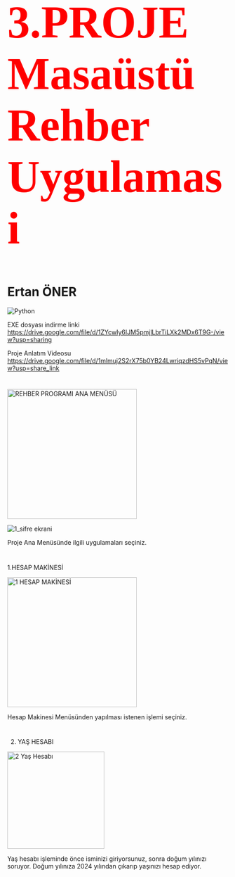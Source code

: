 
<h1 style="color:red; font-family:Times New Roman; font-size:77pt"> 3.PROJE Masaüstü Rehber Uygulamasi </h1>

<h1>Ertan ÖNER </h1>

<img src="https://www.python.org/static/img/python-logo.png" alt="Python"/>

EXE dosyası indirme linki  https://drive.google.com/file/d/1ZYcwIy6IJM5pmjlLbrTiLXk2MDx6T9G-/view?usp=sharing                 

Proje Anlatım Videosu   https://drive.google.com/file/d/1mlmuj2S2rX75b0YB24LwriqzdHS5vPqN/view?usp=share_link 


<h1></h1>


<img width="295" alt="REHBER PROGRAMI ANA MENÜSÜ" src="https://github.com/ertanoner/Proje1-Console/assets/161921025/e0164938-4759-42b1-9ef5-06a9973551b0">
  
![1_sifre ekrani](https://github.com/ertanoner/Proje-3-Masaustu-Rehber-Uygulamasi/assets/161921025/a94562d7-e833-4a99-b81d-597e6a14aa1f)

Proje Ana Menüsünde ilgili uygulamaları seçiniz.

<h1></h1>




1.HESAP MAKİNESİ

<img width="295" alt="1 HESAP MAKİNESİ" src="https://github.com/ertanoner/Proje1-Console/assets/161921025/e0164938-4759-42b1-9ef5-06a9973551b0">

Hesap Makinesi Menüsünden yapılması istenen işlemi seçiniz.

<h1> </h1>

2. YAŞ HESABI

<img width="221" alt="2 Yaş Hesabı" src="https://github.com/ertanoner/Proje1-Console/assets/161921025/9092a7df-d87e-40c0-abec-59d59052935c">

Yaş hesabı işleminde önce isminizi giriyorsunuz, sonra doğum yılınızı soruyor. Doğum yılınıza 2024 yılından çıkarıp yaşınızı hesap ediyor.

<h1> </h1>



